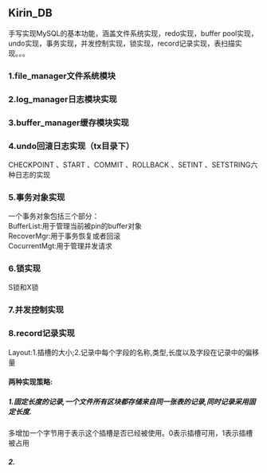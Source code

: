 ## Kirin_DB

手写实现MySQL的基本功能，涵盖文件系统实现，redo实现，buffer pool实现，undo实现，事务实现，并发控制实现，锁实现，record记录实现，表扫描实现。。。

### 1.file_manager文件系统模块

### 2.log_manager日志模块实现

### 3.buffer_manager缓存模块实现

### 4.undo回滚日志实现（tx目录下）

CHECKPOINT 、START 、COMMIT 、ROLLBACK 、SETINT 、SETSTRING六种日志的实现

### 5.事务对象实现

一个事务对象包括三个部分：
</br>
BufferList:用于管理当前被pin的buffer对象
</br>
RecoverMgr:用于事务恢复或者回滚
</br>
CocurrentMgt:用于管理并发请求

### 6.锁实现
S锁和X锁

### 7.并发控制实现

### 8.record记录实现
Layout:1.插槽的大小;2.记录中每个字段的名称,类型,长度以及字段在记录中的偏移量
</br>
#### 两种实现策略:
##### 1.固定长度的记录,一个文件所有区块都存储来自同一张表的记录,同时记录采用固定长度.
多增加一个字节用于表示这个插槽是否已经被使用。0表示插槽可用，1表示插槽被占用
##### 2.
